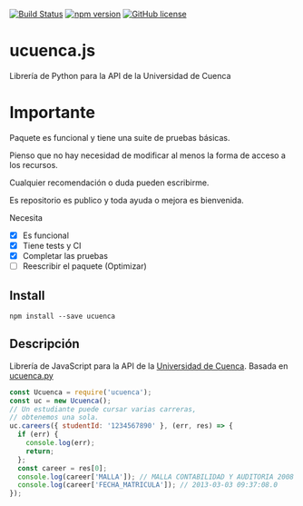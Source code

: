 [![Build Status](https://travis-ci.org/edzzn/ucuenca.js.svg?branch=master)](https://travis-ci.org/edzzn/ucuenca.js)
[![npm version](https://badge.fury.io/js/ucuenca.svg)](https://badge.fury.io/js/ucuenca)
[![GitHub license](https://img.shields.io/github/license/edzzn/ucuenca.js.svg)](https://github.com/edzzn/ucuenca.js/blob/master/LICENSE)


# ucuenca.js
Librería de Python para la API de la Universidad de Cuenca

# Importante
Paquete es funcional y tiene una suite de pruebas básicas.

Pienso que no hay necesidad de modificar al menos la forma de acceso a los recursos.

Cualquier recomendación o duda pueden escribirme.

Es repositorio es publico y toda ayuda o mejora es bienvenida.

Necesita
- [x] Es funcional
- [x] Tiene tests y CI
- [X] Completar las pruebas
- [ ] Reescribir el paquete (Optimizar)

## Install

`npm install --save ucuenca`


## Descripción

Librería de JavaScript para la API de la [Universidad de Cuenca](http://www.ucuenca.edu.ec/). Basada en [ucuenca.py](https://github.com/stsewd/ucuenca.py)


```javascript
const Ucuenca = require('ucuenca');
const uc = new Ucuenca();
// Un estudiante puede cursar varias carreras,
// obtenemos una sola.
uc.careers({ studentId: '1234567890' }, (err, res) => {
  if (err) { 
    console.log(err);
    return;
  };
  const career = res[0];
  console.log(career['MALLA']); // MALLA CONTABILIDAD Y AUDITORIA 2008
  console.log(career['FECHA_MATRICULA']); // 2013-03-03 09:37:08.0
});
```